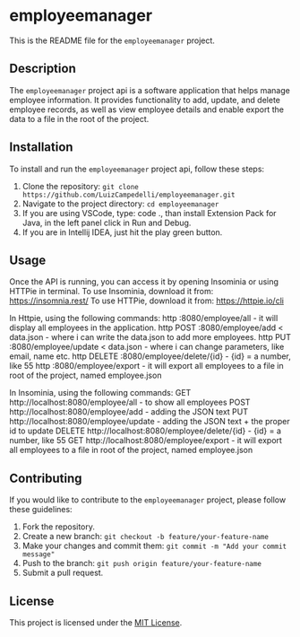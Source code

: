 # employeemanager

This is the README file for the `employeemanager` project.

## Description

The `employeemanager` project api is a software application that helps manage employee information. It provides functionality to add, update, and delete employee records, as well as view employee details and enable export the data to a file in the root of the project.

## Installation

To install and run the `employeemanager` project api, follow these steps:

1. Clone the repository: `git clone https://github.com/LuizCampedelli/employeemanager.git`
2. Navigate to the project directory: `cd employeemanager`
3. If you are using VSCode, type: code ., than install Extension Pack for Java, in the left panel click in Run and Debug.
4. If you are in Intellij IDEA, just hit the play green button.

## Usage

Once the API is running, you can access it by opening Insominia or using HTTPie in terminal.
To use Insominia, download it from: https://insomnia.rest/
To use HTTPie, download it from: https://httpie.io/cli

In Httpie, using the following commands:
http :8080/employee/all - it will display all employees in the application.
http POST :8080/employee/add < data.json - where i can write the data.json to add more employees.
http PUT :8080/employee/update < data.json - where i can change parameters, like email, name etc.
http DELETE :8080/employee/delete/{id} - {id} = a number, like 55
http :8080/employee/export - it will export all employees to a file in root of the project, named employee.json

In Insominia, using the following commands:
GET http://localhost:8080/employee/all - to show all employees
POST http://localhost:8080/employee/add - adding the JSON text
PUT http://localhost:8080/employee/update - adding the JSON text + the proper id to update
DELETE http://localhost:8080/employee/delete/{id} - {id} = a number, like 55
GET http://localhost:8080/employee/export - it will export all employees to a file in root of the project, named employee.json



## Contributing

If you would like to contribute to the `employeemanager` project, please follow these guidelines:

1. Fork the repository.
2. Create a new branch: `git checkout -b feature/your-feature-name`
3. Make your changes and commit them: `git commit -m "Add your commit message"`
4. Push to the branch: `git push origin feature/your-feature-name`
5. Submit a pull request.

## License

This project is licensed under the [MIT License](LICENSE).
